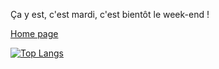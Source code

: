 Ça y est, c'est mardi, c'est bientôt le week-end !

[Home page](https://github.com/EnderNight/EnderNight)

[![Top Langs](https://github-readme-stats.vercel.app/api/top-langs/?username=EnderNight&layout=donut-vertical&langs_count=10&theme=dark)](https://github.com/anuraghazra/github-readme-stats)
